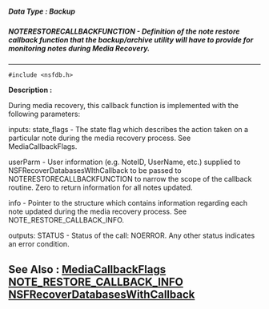 ##### Data Type : Backup
##### NOTERESTORECALLBACKFUNCTION - Definition of the note restore callback function that the backup/archive utility will have to provide for monitoring notes during Media Recovery.
---
```
#include <nsfdb.h>
```
**Description :**

During media recovery, this callback function is implemented with the following 
parameters:  

inputs:
state_flags - The state flag which describes the action taken on a particular 
note during the media recovery process.  See MediaCallbackFlags.

userParm - User information (e.g.  NoteID, UserName, etc.) supplied to 
NSFRecoverDatabasesWIthCallback to be passed to NOTERESTORECALLBACKFUNCTION  to 
narrow the scope of the callback routine.  Zero to return information for all 
notes updated. 

info - Pointer to the structure which contains information regarding each note 
updated during the media recovery process.  See NOTE_RESTORE_CALLBACK_INFO.

outputs: 
STATUS - Status of the call: NOERROR. Any other status indicates an error 
condition.

**See Also :**
[MediaCallbackFlags](/domino-c-api-docs/reference/Data/MediaCallbackFlags)
[NOTE_RESTORE_CALLBACK_INFO](/domino-c-api-docs/reference/Data/NOTE_RESTORE_CALLBACK_INFO)
[NSFRecoverDatabasesWithCallback](/domino-c-api-docs/reference/Func/NSFRecoverDatabasesWithCallback)
---

